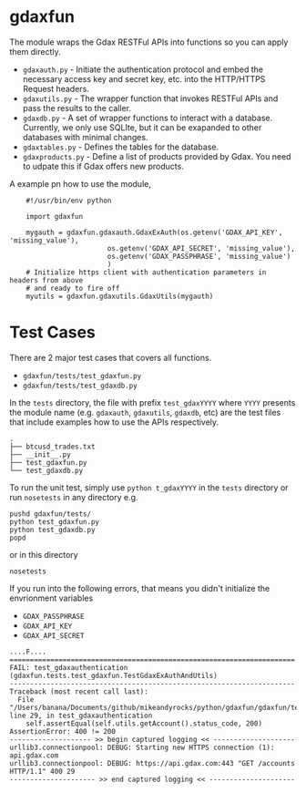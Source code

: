 gdaxfun
=======

The module wraps the Gdax RESTFul APIs into functions so you can apply them directly.

* `gdaxauth.py` - Initiate the authentication protocol and embed the necessary access key
                 and secret key, etc. into the HTTP/HTTPS Request headers.
* `gdaxutils.py` - The wrapper function that invokes RESTFul APIs and pass the results to
                 the caller.
* `gdaxdb.py` - A set of wrapper functions to interact with a database. Currently, we only
                 use SQLIte, but it can be exapanded to other databases with minimal changes.
* `gdaxtables.py` - Defines the tables for the database.
* `gdaxproducts.py` - Define a list of products provided by Gdax. You need to udpate this if
                 Gdax offers new products.

A example pn how to use the module,

```
    #!/usr/bin/env python

    import gdaxfun

    mygauth = gdaxfun.gdaxauth.GdaxExAuth(os.getenv('GDAX_API_KEY', 'missing_value'),
                        os.getenv('GDAX_API_SECRET', 'missing_value'),
                        os.getenv('GDAX_PASSPHRASE', 'missing_value')
                        )
    # Initialize https client with authentication parameters in headers from above
    # and ready to fire off
    myutils = gdaxfun.gdaxutils.GdaxUtils(mygauth)
```


Test Cases
==========

There are 2 major test cases that covers all functions.

* `gdaxfun/tests/test_gdaxfun.py`
* `gdaxfun/tests/test_gdaxdb.py`

In the `tests` directory, the file with prefix `test_gdaxYYYY` where `YYYY` presents the module name
(e.g. `gdaxauth`, `gdaxutils`, `gdaxdb`, etc) are the test files that include examples how to use the APIs respectively.

```
.
├── btcusd_trades.txt
├── __init__.py
├── test_gdaxfun.py
└── test_gdaxdb.py
```

To run the unit test, simply use `python t_gdaxYYYY` in the `tests` directory or run `nosetests` in any directory
e.g.

```
pushd gdaxfun/tests/
python test_gdaxfun.py
python test_gdaxdb.py
popd
```

or in this directory

```
nosetests
```

If you run into the following errors, that means you didn't initialize the envrionment variables

* `GDAX_PASSPHRASE`
* `GDAX_API_KEY`
* `GDAX_API_SECRET`

```
....F....
======================================================================
FAIL: test_gdaxauthentication (gdaxfun.tests.test_gdaxfun.TestGdaxExAuthAndUtils)
----------------------------------------------------------------------
Traceback (most recent call last):
  File "/Users/banana/Documents/github/mikeandyrocks/python/gdaxfun/gdaxfun/tests/test_gdaxfun.py", line 29, in test_gdaxauthentication
    self.assertEqual(self.utils.getAccount().status_code, 200)
AssertionError: 400 != 200
-------------------- >> begin captured logging << --------------------
urllib3.connectionpool: DEBUG: Starting new HTTPS connection (1): api.gdax.com
urllib3.connectionpool: DEBUG: https://api.gdax.com:443 "GET /accounts HTTP/1.1" 400 29
--------------------- >> end captured logging << ---------------------
```
